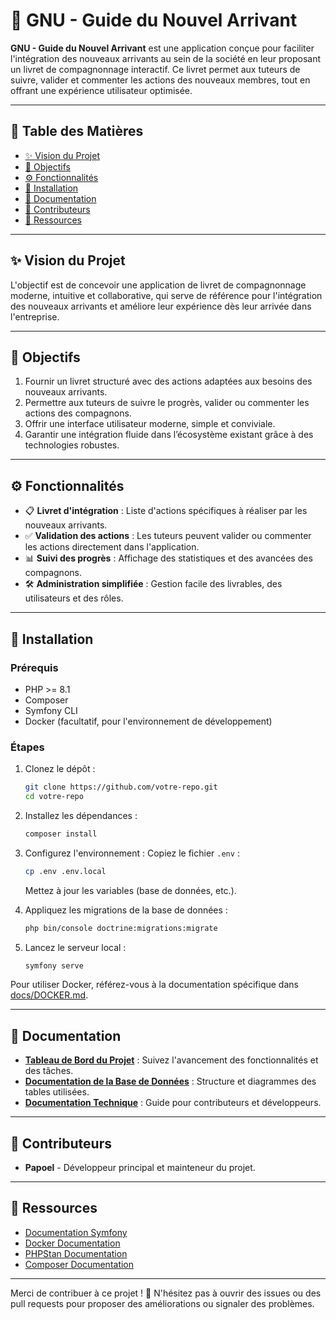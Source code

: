 # 📘 GNU - Guide du Nouvel Arrivant

**GNU - Guide du Nouvel Arrivant** est une application conçue pour faciliter l'intégration des nouveaux arrivants au sein de la société en leur proposant un livret de compagnonnage interactif. Ce livret permet aux tuteurs de suivre, valider et commenter les actions des nouveaux membres, tout en offrant une expérience utilisateur optimisée.

---

## 📑 Table des Matières

- [✨ Vision du Projet](#-vision-du-projet)
- [🎯 Objectifs](#-objectifs)
- [⚙️ Fonctionnalités](#️-fonctionnalités)
- [🚀 Installation](#-installation)
- [📄 Documentation](#-documentation)
- [👥 Contributeurs](#-contributeurs)
- [🔗 Ressources](#-ressources)

---

## ✨ Vision du Projet

L'objectif est de concevoir une application de livret de compagnonnage moderne, intuitive et collaborative, qui serve de référence pour l'intégration des nouveaux arrivants et améliore leur expérience dès leur arrivée dans l'entreprise.

---

## 🎯 Objectifs

1. Fournir un livret structuré avec des actions adaptées aux besoins des nouveaux arrivants.
2. Permettre aux tuteurs de suivre le progrès, valider ou commenter les actions des compagnons.
3. Offrir une interface utilisateur moderne, simple et conviviale.
4. Garantir une intégration fluide dans l’écosystème existant grâce à des technologies robustes.

---

## ⚙️ Fonctionnalités

- 📋 **Livret d'intégration** : Liste d'actions spécifiques à réaliser par les nouveaux arrivants.
- ✅ **Validation des actions** : Les tuteurs peuvent valider ou commenter les actions directement dans l'application.
- 📊 **Suivi des progrès** : Affichage des statistiques et des avancées des compagnons.
- 🛠️ **Administration simplifiée** : Gestion facile des livrables, des utilisateurs et des rôles.

---

## 🚀 Installation

### Prérequis

- PHP >= 8.1
- Composer
- Symfony CLI
- Docker (facultatif, pour l'environnement de développement)

### Étapes

1. Clonez le dépôt :

   ```bash
   git clone https://github.com/votre-repo.git
   cd votre-repo
   ```

2. Installez les dépendances :

   ```bash
   composer install
   ```

3. Configurez l'environnement :
   Copiez le fichier `.env` :

   ```bash
   cp .env .env.local
   ```

   Mettez à jour les variables (base de données, etc.).
4. Appliquez les migrations de la base de données :

   ```bash
   php bin/console doctrine:migrations:migrate
   ```

5. Lancez le serveur local :

   ```bash
   symfony serve
   ```

Pour utiliser Docker, référez-vous à la documentation spécifique dans [docs/DOCKER.md](docs/DOCKER.md).

---

## 📄 Documentation

- **[Tableau de Bord du Projet](docs/BOARD.md)** : Suivez l'avancement des fonctionnalités et des tâches.
- **[Documentation de la Base de Données](docs/DATABASE.md)** : Structure et diagrammes des tables utilisées.
- **[Documentation Technique](docs/TECHNICAL.md)** : Guide pour contributeurs et développeurs.

---

## 👥 Contributeurs

- **Papoel** - Développeur principal et mainteneur du projet.

---

## 🔗 Ressources

- [Documentation Symfony](https://symfony.com/doc/current/index.html)
- [Docker Documentation](https://docs.docker.com/)
- [PHPStan Documentation](https://phpstan.org/)
- [Composer Documentation](https://getcomposer.org/doc/)

---

Merci de contribuer à ce projet ! 🚀 N'hésitez pas à ouvrir des issues ou des pull requests pour proposer des améliorations ou signaler des problèmes.
